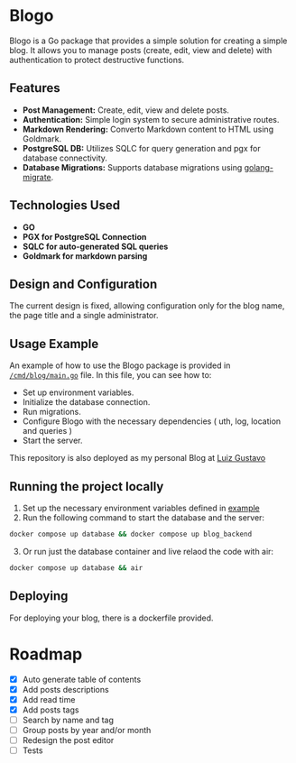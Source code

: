 # Blogo

Blogo is a Go package that provides a simple solution for creating a simple blog. It allows you to manage posts (create, edit, view and delete) with authentication to protect destructive functions.

## Features

- **Post Management:** Create, edit, view and delete posts.
- **Authentication:** Simple login system to secure administrative routes.
- **Markdown Rendering:** Converto Markdown content to HTML using Goldmark.
- **PostgreSQL DB:** Utilizes SQLC for query generation and pgx for database connectivity.
- **Database Migrations:** Supports database migrations using [golang-migrate](https://github.com/golang-migrate/migrate).

## Technologies Used

- **GO**
- **PGX for PostgreSQL Connection**
- **SQLC for auto-generated SQL queries**
- **Goldmark for markdown parsing**

## Design and Configuration

The current design is fixed, allowing configuration only for the blog name, the page title and a single administrator.

## Usage Example

An example of how to use the Blogo package is provided in [`/cmd/blog/main.go`](cmd/blog/main.go) file. In this file, you can see how to:

- Set up environment variables.
- Initialize the database connection.
- Run migrations.
- Configure Blogo with the necessary dependencies ( uth, log, location and queries )
- Start the server.

This repository is also deployed as my personal Blog at [Luiz Gustavo](https://luizgustavojunqueira.up.railway.app/)

## Running the project locally

1. Set up the necessary environment variables defined in [example](.env.example)
2. Run the following command to start the database and the server:

```bash
docker compose up database && docker compose up blog_backend
```

3. Or run just the database container and live relaod the code with air:

```bash
docker compose up database && air
```

## Deploying

For deploying your blog, there is a dockerfile provided.

# Roadmap

- [x] Auto generate table of contents
- [x] Add posts descriptions
- [x] Add read time
- [x] Add posts tags
- [ ] Search by name and tag
- [ ] Group posts by year and/or month
- [ ] Redesign the post editor
- [ ] Tests
